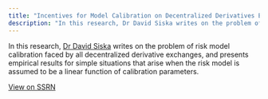 ```yaml
---
title: "Incentives for Model Calibration on Decentralized Derivatives Exchanges: Consensus in Continuum"
description: "In this research, Dr David Siska writes on the problem of risk model calibration faced by all decentralized derivative exchanges, and presents empirical results for simple situations that arise when the risk model is assumed to be a linear function of calibration parameters."
---
```


<p>In this research, <a href="https://twitter.com/dsiska" target="_blank">Dr David Siska</a> writes on the problem of risk model calibration faced by all decentralized derivative exchanges, and presents empirical results for simple situations that arise when the risk model is assumed to be a linear function of calibration parameters.</p>
<p><a href="https://papers.ssrn.com/sol3/papers.cfm?abstract_id=3534272" target="_blank">View on SSRN</a></p>
